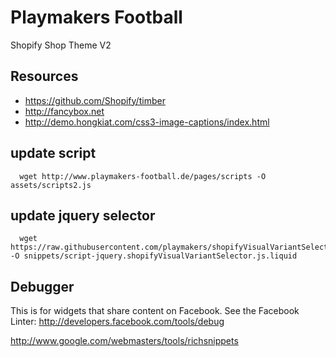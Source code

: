 # Playmakers Football

Shopify Shop Theme V2

## Resources

* https://github.com/Shopify/timber
* http://fancybox.net
* http://demo.hongkiat.com/css3-image-captions/index.html

## update script

```
  wget http://www.playmakers-football.de/pages/scripts -O assets/scripts2.js
```

## update jquery selector

```
  wget https://raw.githubusercontent.com/playmakers/shopifyVisualVariantSelector/master/src/jquery.shopifyVisualVariantSelector.js -O snippets/script-jquery.shopifyVisualVariantSelector.js.liquid
```

## Debugger

This is for widgets that share content on Facebook. See the Facebook Linter:
http://developers.facebook.com/tools/debug

http://www.google.com/webmasters/tools/richsnippets
